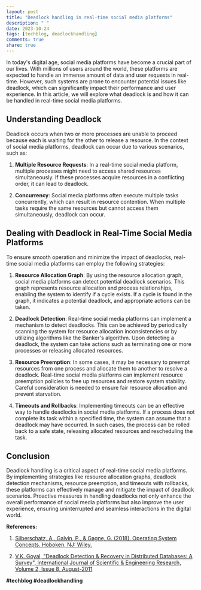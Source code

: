 ```yaml
---
layout: post
title: "Deadlock handling in real-time social media platforms"
description: " "
date: 2023-10-24
tags: [techblog, deadlockhandling]
comments: true
share: true
---
```


In today's digital age, social media platforms have become a crucial part of our lives. With millions of users around the world, these platforms are expected to handle an immense amount of data and user requests in real-time. However, such systems are prone to encounter potential issues like deadlock, which can significantly impact their performance and user experience. In this article, we will explore what deadlock is and how it can be handled in real-time social media platforms.

## Understanding Deadlock

Deadlock occurs when two or more processes are unable to proceed because each is waiting for the other to release a resource. In the context of social media platforms, deadlock can occur due to various scenarios, such as:

1. **Multiple Resource Requests**: In a real-time social media platform, multiple processes might need to access shared resources simultaneously. If these processes acquire resources in a conflicting order, it can lead to deadlock.

2. **Concurrency**: Social media platforms often execute multiple tasks concurrently, which can result in resource contention. When multiple tasks require the same resources but cannot access them simultaneously, deadlock can occur.

## Dealing with Deadlock in Real-Time Social Media Platforms

To ensure smooth operation and minimize the impact of deadlocks, real-time social media platforms can employ the following strategies:

1. **Resource Allocation Graph**: By using the resource allocation graph, social media platforms can detect potential deadlock scenarios. This graph represents resource allocation and process relationships, enabling the system to identify if a cycle exists. If a cycle is found in the graph, it indicates a potential deadlock, and appropriate actions can be taken.

2. **Deadlock Detection**: Real-time social media platforms can implement a mechanism to detect deadlocks. This can be achieved by periodically scanning the system for resource allocation inconsistencies or by utilizing algorithms like the Banker's algorithm. Upon detecting a deadlock, the system can take actions such as terminating one or more processes or releasing allocated resources.

3. **Resource Preemption**: In some cases, it may be necessary to preempt resources from one process and allocate them to another to resolve a deadlock. Real-time social media platforms can implement resource preemption policies to free up resources and restore system stability. Careful consideration is needed to ensure fair resource allocation and prevent starvation.

4. **Timeouts and Rollbacks**: Implementing timeouts can be an effective way to handle deadlocks in social media platforms. If a process does not complete its task within a specified time, the system can assume that a deadlock may have occurred. In such cases, the process can be rolled back to a safe state, releasing allocated resources and rescheduling the task.

## Conclusion

Deadlock handling is a critical aspect of real-time social media platforms. By implementing strategies like resource allocation graphs, deadlock detection mechanisms, resource preemption, and timeouts with rollbacks, these platforms can effectively manage and mitigate the impact of deadlock scenarios. Proactive measures in handling deadlocks not only enhance the overall performance of social media platforms but also improve the user experience, ensuring uninterrupted and seamless interactions in the digital world.

**References:**

1. [Silberschatz, A., Galvin, P., & Gagne, G. (2018). Operating System Concepts. Hoboken, NJ: Wiley.](https://www.wiley.com/en-us/Operating+System+Concepts%2C+10th+Edition-p-9781119320913) 

2. [V.K. Goyal, "Deadlock Detection & Recovery in Distributed Databases: A Survey", International Journal of Scientific & Engineering Research, Volume 2, Issue 8, August-2011](https://www.ijser.org/onlineResearchPaperViewer.aspx?Deadlock-Detection-amp-Recovery-in-Distributed-Databases-A-Survey.pdf)

**#techblog #deadlockhandling**
